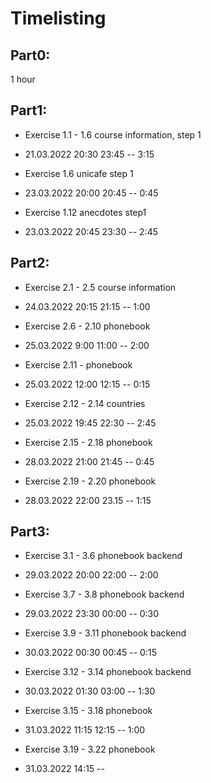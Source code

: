 # Timelisting

## Part0:

1 hour

## Part1:

- Exercise 1.1 - 1.6 course information, step 1
+ 21.03.2022 20:30 23:45 -- 3:15

- Exercise 1.6 unicafe step 1
+ 23.03.2022 20:00 20:45 -- 0:45

- Exercise 1.12 anecdotes step1
+ 23.03.2022 20:45 23:30 -- 2:45


## Part2:
- Exercise 2.1 - 2.5 course information
+ 24.03.2022 20:15 21:15 -- 1:00

- Exercise 2.6 - 2.10 phonebook
+ 25.03.2022 9:00 11:00 -- 2:00

- Exercise 2.11 - phonebook
+ 25.03.2022 12:00 12:15 -- 0:15

- Exercise 2.12 - 2.14 countries
+ 25.03.2022 19:45 22:30 -- 2:45

- Exercise 2.15 - 2.18 phonebook
+ 28.03.2022 21:00 21:45 -- 0:45

- Exercise 2.19 - 2.20 phonebook
+ 28.03.2022 22:00 23.15 -- 1:15 


## Part3:
- Exercise 3.1 - 3.6 phonebook backend
+ 29.03.2022 20:00 22:00 -- 2:00

- Exercise 3.7 - 3.8 phonebook backend
+ 29.03.2022 23:30 00:00 -- 0:30

- Exercise 3.9 - 3.11 phonebook backend
+ 30.03.2022 00:30 00:45 -- 0:15

- Exercise 3.12 - 3.14  phonebook backend
+ 30.03.2022 01:30 03:00 -- 1:30

- Exercise 3.15 - 3.18 phonebook
+ 31.03.2022 11:15 12:15 -- 1:00

- Exercise 3.19 - 3.22 phonebook
+ 31.03.2022 14:15 --